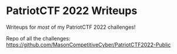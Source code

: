 # PatriotCTF 2022 Writeups
Writeups for *most* of my PatriotCTF 2022 challenges!

Repo of all the challenges: https://github.com/MasonCompetitiveCyber/PatriotCTF2022-Public
